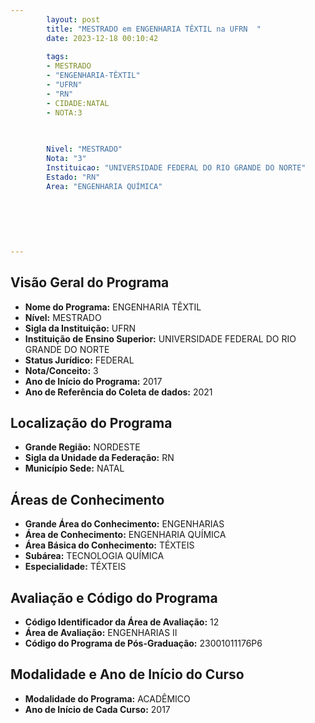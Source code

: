 ```yaml
---
        layout: post
        title: "MESTRADO em ENGENHARIA TÊXTIL na UFRN  "
        date: 2023-12-18 00:10:42
     
        tags:
        - MESTRADO
        - "ENGENHARIA-TÊXTIL"
        - "UFRN"
        - "RN"
        - CIDADE:NATAL
        - NOTA:3
        
       

        Nivel: "MESTRADO"
        Nota: "3"
        Instituicao: "UNIVERSIDADE FEDERAL DO RIO GRANDE DO NORTE"
        Estado: "RN"
        Area: "ENGENHARIA QUÍMICA"
        
        
        
        
        
        
---
```

## Visão Geral do Programa
- **Nome do Programa:** ENGENHARIA TÊXTIL
- **Nível:** MESTRADO
- **Sigla da Instituição:** UFRN
- **Instituição de Ensino Superior:** UNIVERSIDADE FEDERAL DO RIO GRANDE DO NORTE
- **Status Jurídico:** FEDERAL
- **Nota/Conceito:** 3
- **Ano de Início do Programa:** 2017
- **Ano de Referência do Coleta de dados:** 2021

## Localização do Programa
- **Grande Região:** NORDESTE
- **Sigla da Unidade da Federação:** RN
- **Município Sede:** NATAL

## Áreas de Conhecimento
- **Grande Área do Conhecimento:** ENGENHARIAS
- **Área de Conhecimento:** ENGENHARIA QUÍMICA
- **Área Básica do Conhecimento:** TÉXTEIS
- **Subárea:** TECNOLOGIA QUÍMICA
- **Especialidade:** TÉXTEIS

## Avaliação e Código do Programa
- **Código Identificador da Área de Avaliação:** 12
- **Área de Avaliação:** ENGENHARIAS II
- **Código do Programa de Pós-Graduação:** 23001011176P6


## Modalidade e Ano de Início do Curso
- **Modalidade do Programa:** ACADÊMICO
- **Ano de Início de Cada Curso:** 2017
